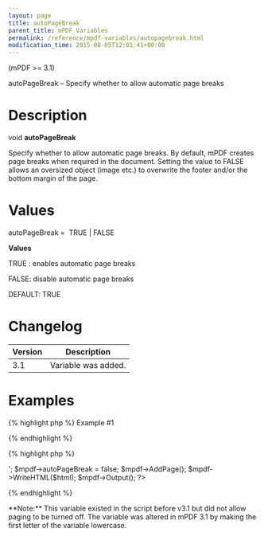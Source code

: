 ```yaml
---
layout: page
title: autoPageBreak
parent_title: mPDF Variables
permalink: /reference/mpdf-variables/autopagebreak.html
modification_time: 2015-08-05T12:01:41+00:00
---
```


(mPDF >= 3.1)

autoPageBreak – Specify whether to allow automatic page breaks

# Description

void **autoPageBreak**

Specify whether to allow automatic page breaks. By default, mPDF creates page breaks when required in the document. Setting the value to FALSE allows an oversized object (image etc.) to overwrite the footer and/or the bottom margin of the page.

# Values

<span class="parameter">autoPageBreak</span> =  <span class="smallblock">TRUE </span>| <span class="smallblock">FALSE</span>

**Values**

<span class="smallblock">TRUE </span>: enables automatic page breaks

<span class="smallblock">FALSE</span>: disable automatic page breaks

<span class="smallblock">DEFAULT</span>: <span class="smallblock">TRUE</span>

# Changelog

<table class="table"> <thead>
<tr> <th>Version</th><th>Description</th> </tr>
</thead> <tbody>
<tr>
<td>3.1</td>
<td>Variable was added.</td>
</tr>
</tbody> </table>

# Examples

{% highlight php %}
Example #1

{% endhighlight %}

{% highlight php %}
<?php

include("// Require composer autoload
require_once __DIR__ . '/vendor/autoload.php';");

$mpdf = new mPDF();

$html = '<img src="largeimage.jpg" height="290mm" /> ';

$mpdf->autoPageBreak = false;

$mpdf->AddPage();

$mpdf->WriteHTML($html);

$mpdf->Output();

?>
{% endhighlight %}

<div class="alert alert-info" role="alert">**Note:** This variable existed in the script before v3.1 but did not allow paging to be turned off. The variable was altered in mPDF 3.1 by making the first letter of the variable lowercase.</div>

